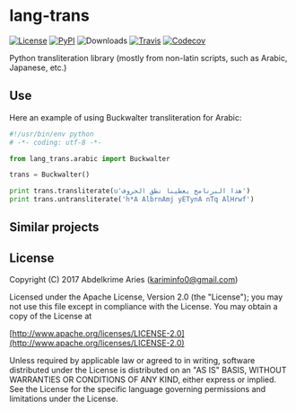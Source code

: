 # lang-trans

[![License](https://img.shields.io/badge/License-Apache_2-0BDA51.svg?style=plastic)](http://www.apache.org/licenses/LICENSE-2.0)
[![PyPI](https://img.shields.io/pypi/v/lang-trans.svg?style=plastic)](https://pypi.python.org/pypi/lang-trans)
![Downloads](https://img.shields.io/pypi/dm/lang-trans.svg?style=plastic)
[![Travis](https://img.shields.io/travis/kariminf/lang-trans.svg?style=plastic)](https://travis-ci.org/kariminf/lang-trans)
[![Codecov](https://img.shields.io/codecov/c/github/kariminf/lang-trans.svg?style=plastic)](https://codecov.io/gh/kariminf/lang-trans)

Python transliteration library (mostly from non-latin scripts, such as Arabic, Japanese, etc.)

## Use

Here an example of using Buckwalter transliteration for Arabic:
```python
#!/usr/bin/env python
# -*- coding: utf-8 -*-

from lang_trans.arabic import Buckwalter

trans = Buckwalter()

print trans.transliterate(u'هذا البرنامج يعطينا نطق الحروف')
print trans.untransliterate('h*A AlbrnAmj yETynA nTq AlHrwf')
```


## Similar projects


## License

Copyright (C) 2017 Abdelkrime Aries (kariminfo0@gmail.com)

Licensed under the Apache License, Version 2.0 (the "License");
you may not use this file except in compliance with the License.
You may obtain a copy of the License at

[http://www.apache.org/licenses/LICENSE-2.0](http://www.apache.org/licenses/LICENSE-2.0)

Unless required by applicable law or agreed to in writing, software
distributed under the License is distributed on an "AS IS" BASIS,
WITHOUT WARRANTIES OR CONDITIONS OF ANY KIND, either express or implied.
See the License for the specific language governing permissions and
limitations under the License.
